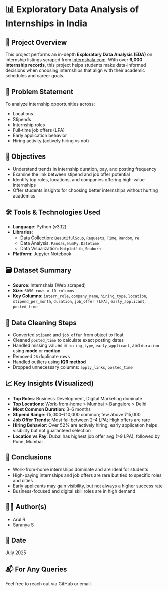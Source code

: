 # 📊 Exploratory Data Analysis of Internships in India

## 📌 Project Overview

This project performs an in-depth **Exploratory Data Analysis (EDA)** on internship listings scraped from [Internshala.com](https://internshala.com). With over **6,000 internship records**, this project helps students make data-informed decisions when choosing internships that align with their academic schedules and career goals.

## 🧠 Problem Statement

To analyze internship opportunities across:
- Locations
- Stipends
- Internship roles
- Full-time job offers (LPA)
- Early application behavior
- Hiring activity (actively hiring vs not)

## 🎯 Objectives

- Understand trends in internship duration, pay, and posting frequency  
- Examine the link between stipend and job offer potential  
- Identify top roles, locations, and companies offering high-value internships  
- Offer students insights for choosing better internships without hurting academics

## 🛠️ Tools & Technologies Used

- **Language**: Python (v3.12)
- **Libraries**:  
  - Data Collection: `BeautifulSoup`, `Requests`, `Time`, `Random`, `re`  
  - Data Analysis: `Pandas`, `NumPy`, `Datetime`  
  - Data Visualization: `Matplotlib`, `Seaborn`
- **Platform**: Jupyter Notebook

## 🗃️ Dataset Summary

- **Source**: Internshala (Web scraped)
- **Size**: `6050 rows × 10 columns`
- **Key Columns**: `intern_role`, `company_name`, `hiring_type`, `location`, `stipend_per_month`, `duration`, `job_offer (LPA)`, `early_applicant`, `posted_time`

## 🧹 Data Cleaning Steps

- Converted `stipend` and `job_offer` from object to float  
- Cleaned `posted_time` to calculate exact posting dates  
- Handled missing values in `hiring_type`, `early_applicant`, and `duration` using **mode** or **median**  
- Removed `26` duplicate rows  
- Handled outliers using **IQR method**  
- Dropped unnecessary columns: `apply_links`, `posted_time`

## 📈 Key Insights (Visualized)

- **Top Roles**: Business Development, Digital Marketing dominate  
- **Top Locations**: Work-from-home > Mumbai > Bangalore > Delhi  
- **Most Common Duration**: 3–6 months  
- **Stipend Range**: ₹5,000–₹10,000 common; few above ₹15,000  
- **Job Offer Trends**: Most fall between 2–4 LPA; High offers are rare  
- **Hiring Behavior**: Over 52% are actively hiring; early application helps visibility but not guaranteed selection  
- **Location vs Pay**: Dubai has highest job offer avg (>9 LPA), followed by Pune, Mumbai

## 🧠 Conclusions

- Work-from-home internships dominate and are ideal for students  
- High-paying internships and job offers are rare but tied to specific roles and cities  
- Early applicants may gain visibility, but not always a higher success rate  
- Business-focused and digital skill roles are in high demand

## 🙋‍♂️ Author(s)

- Arul R  
- Saranya S

## 📅 Date

July 2025

## 📬 For Any Queries

Feel free to reach out via GitHub or email.


